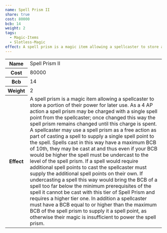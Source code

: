 ```yaml
---
name: Spell Prism II
share: true
cost: 80000
bcb: 14
weight: 2
tags:
  - Magic-Items
  - Slotless-Magic
effect: A spell prism is a magic item allowing a spellcaster to store a portion of their power for later use. As a 4 AP action a spell prism may be charged with a single spell point from the spellcaster; once changed this way the spell prism remains changed until this charge is spent. A spellcaster may use a spell prism as a free action as part of casting a spell to supply a single spell point to the spell. Spells cast in this way have a maximum BCB of 10th, they may be cast at and thus even if your BCB would be higher the spell must be undercast to the level of the spell prism. If a spell would require additional spell points to cast the spellcaster must supply the additional spell points on their own. If undercasting a spell this way would bring the BCB of a spell too far below the minimum prerequisites of the spell it cannot be cast with this tier of Spell Prism and requires a higher tier one. In addition a spellcaster must have a BCB equal to or higher than the maximum BCB of the spell prism to supply it a spell point, as otherwise their magic is insufficient to power the spell prism.
---
```

<p><span dir="ltr" style="overflow-x: auto;"><table><tbody><tr><th dir="ltr">Name</th><td dir="ltr">Spell Prism II</td></tr><tr><th dir="ltr">Cost</th><td dir="auto">80000</td></tr><tr><th dir="ltr">Bcb</th><td dir="auto">14</td></tr><tr><th dir="ltr">Weight</th><td dir="auto">2</td></tr><tr><th dir="ltr">Effect</th><td dir="ltr">A spell prism is a magic item allowing a spellcaster to store a portion of their power for later use. As a 4 AP action a spell prism may be charged with a single spell point from the spellcaster; once changed this way the spell prism remains changed until this charge is spent. A spellcaster may use a spell prism as a free action as part of casting a spell to supply a single spell point to the spell. Spells cast in this way have a maximum BCB of 10th, they may be cast at and thus even if your BCB would be higher the spell must be undercast to the level of the spell prism. If a spell would require additional spell points to cast the spellcaster must supply the additional spell points on their own. If undercasting a spell this way would bring the BCB of a spell too far below the minimum prerequisites of the spell it cannot be cast with this tier of Spell Prism and requires a higher tier one. In addition a spellcaster must have a BCB equal to or higher than the maximum BCB of the spell prism to supply it a spell point, as otherwise their magic is insufficient to power the spell prism.</td></tr></tbody></table></span></p>